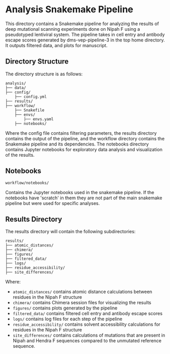 # Analysis Snakemake Pipeline
This directory contains a Snakemake pipeline for analyzing the results of deep mutational scanning experiments done on Nipah F using a pseudotyped lentiviral system. The pipeline takes in cell entry and antibody escape scores generated by dms-vep-pipeline-3 in the top home directory. It outputs filtered data, and plots for manuscript. 

## Directory Structure
The directory structure is as follows:
```
analysis/
├── data/
├── config/
    ├── config.yml
├── results/
├── workflow/
    ├── Snakefile
    ├── envs/
        ├── envs.yaml
    ├── notebooks/
```

Where the config file contains filtering parameters, the results directory contains the output of the pipeline, and the workflow directory contains the Snakemake pipeline and its dependencies. The notebooks directory contains Jupyter notebooks for exploratory data analysis and visualization of the results.

## Notebooks
```
workflow/notebooks/
```
Contains the Jupyter notebooks used in the snakemake pipeline. If the notebooks have 'scratch' in them they are not part of the main snakemake pipeline but were used for specific analyses.

## Results Directory
The results directory will contain the following subdirectories:
```
results/
├── atomic_distances/
├── chimera/
├── figures/
├── filtered_data/
├── logs/
├── residue_accessibility/
├── site_differences/
```
Where:
- `atomic_distances/` contains atomic distance calculations between residues in the Nipah F structure
- `chimera/` contains Chimera session files for visualizing the results
- `figures/` contains plots generated by the pipeline
- `filtered_data/` contains filtered cell entry and antibody escape scores
- `logs/` contains log files for each step of the pipeline
- `residue_accessibility/` contains solvent accessibility calculations for residues in the Nipah F structure
- `site_differences/` contains calculations of mutations that are present in Nipah and Hendra F sequences compared to the unmutated reference sequence.